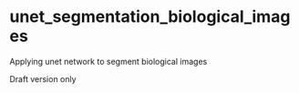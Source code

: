 # unet_segmentation_biological_images
Applying unet network to segment biological images

Draft version only
